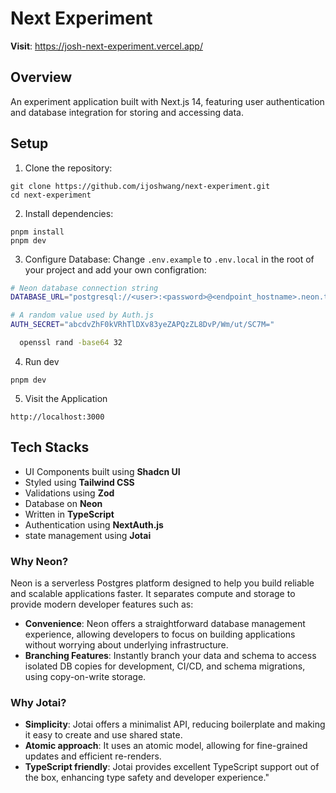 # Next Experiment

**Visit**: https://josh-next-experiment.vercel.app/

## Overview

An experiment application built with Next.js 14, featuring user authentication and database integration for storing and accessing data.

## Setup

1. Clone the repository:

```
git clone https://github.com/ijoshwang/next-experiment.git
cd next-experiment
```

2. Install dependencies:

```
pnpm install
pnpm dev
```

3. Configure Database:
   Change `.env.example` to `.env.local` in the root of your project and add your own configration:

```bash
# Neon database connection string
DATABASE_URL="postgresql://<user>:<password>@<endpoint_hostname>.neon.tech:<port>/<dbname>?sslmode=require"

# A random value used by Auth.js
AUTH_SECRET="abcdvZhF0kVRhTlDXv83yeZAPQzZL8DvP/Wm/ut/SC7M="
```

```bash
  openssl rand -base64 32
```

4. Run dev

```
pnpm dev
```

5. Visit the Application

```
http://localhost:3000
```

## Tech Stacks

- UI Components built using **Shadcn UI**
- Styled using **Tailwind CSS**
- Validations using **Zod**
- Database on **Neon**
- Written in **TypeScript**
- Authentication using **NextAuth.js**
- state management using **Jotai**

### Why Neon?

Neon is a serverless Postgres platform designed to help you build reliable and scalable applications faster. It separates compute and storage to provide modern developer features such as:

- **Convenience**: Neon offers a straightforward database management experience, allowing developers to focus on building applications without worrying about underlying infrastructure.
- **Branching Features**: Instantly branch your data and schema to access isolated DB copies for development, CI/CD, and schema migrations, using copy-on-write storage.

### Why Jotai?

- **Simplicity**: Jotai offers a minimalist API, reducing boilerplate and making it easy to create and use shared state.
- **Atomic approach**: It uses an atomic model, allowing for fine-grained updates and efficient re-renders.
- **TypeScript friendly**: Jotai provides excellent TypeScript support out of the box, enhancing type safety and developer experience."
